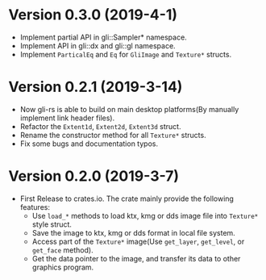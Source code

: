 # Version 0.3.0 (2019-4-1)

- Implement partial API in gli::Sampler* namespace.
- Implement API in gli::dx and gli::gl namespace.
- Implement `ParticalEq` and `Eq` for `GliImage` and `Texture*` structs.



# Version 0.2.1 (2019-3-14)

- Now gli-rs is able to build on main desktop platforms(By manually implement link header files).
- Refactor the `Extent1d`, `Extent2d`, `Extent3d` struct.
- Rename the constructor method for all `Texture*` structs.
- Fix some bugs and documentation typos.



# Version 0.2.0 (2019-3-7)

- First Release to crates.io. The crate mainly provide the following features:
  - Use `load_*` methods to load ktx, kmg or dds image file into `Texture*` style struct.
  - Save the image to ktx, kmg or dds format in local file system.
  - Access part of the `Texture*` image(Use `get_layer`, `get_level`, or `get_face` method).
  - Get the data pointer to the image, and transfer its data to other graphics program.

